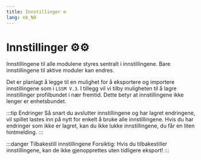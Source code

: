 ```yaml
---
title: Innstillinger ⚙️
lang: nb_NO
---
```


# Innstillinger ⚙️:gear:

Innstillingene til alle modulene styres sentralt i innstillingene. Bare innstillingene til aktive moduler kan endres.

Det er planlagt å legge til en mulighet for å eksportere og importere innstillingene som i `LSSM V.3`.
I tillegg vil vi tilby muligheten til å lagre innstillinger profilbundet i nær fremtid. Dette betyr at innstillingene ikke lenger er enhetsbundet.

:::tip Endringer
Så snart du avslutter innstillingene og har lagret endringene, vil spillet lastes inn på nytt for enkelt å bruke alle innstillingene.
Hvis du har endringer som ikke er lagret, kan du ikke lukke innstillingene, du får en liten hintmelding.
:::

:::danger Tilbakestill innstillingene
Forsiktig: Hvis du tilbakestiller innstillingene, kan de ikke gjenopprettes uten tidligere eksport!
:::

<!-- ==START_FOOTER== Do NOT edit anything below this line! Any edits will be removed as content is auto generated! -->
[lssm.status]: https://status.lss-manager.de/
[lssm.discord]: https://discord.gg/RcTNjpB
[lssm.userscript]: https://v4.lss-manager.de/lssm-v4.user.js
[lssm.donations]: https://donate.lss-manager.de/
[docs]: https://docs.lss-manager.de/
[docs.apps]: /nb_NO/apps/
[docs.appstore]: /nb_NO/appstore/
[docs.bugs]: /nb_NO/bugs/
[docs.error_report]: /nb_NO/error_report/
[docs.faq]: /nb_NO/faq/
[docs.metadata]: /nb_NO/metadata/
[docs.other]: /nb_NO/other/
[docs.settings]: /nb_NO/settings/
[docs.suggestions]: /nb_NO/suggestions/
[docs.support]: /nb_NO/support/
[games.self]: https://nodsentralspillet.com
[tampermonkey]: https://tampermonkey.net/
[github]: https://github.com/LSS-Manager/LSSM-V.4
[github.issues]: https://github.com/LSS-Manager/LSSM-V.4/issues
[github.issues.open]: https://github.com/LSS-Manager/LSSM-V.4/issues?q=is%3Aissue+is%3Aopen+label%3Abug